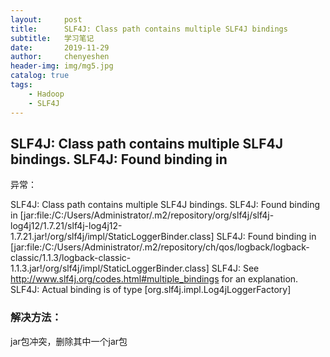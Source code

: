 ```yaml
---
layout:     post
title:      SLF4J: Class path contains multiple SLF4J bindings
subtitle:   学习笔记
date:       2019-11-29
author:     chenyeshen
header-img: img/mg5.jpg
catalog: true
tags:
    - Hadoop
    - SLF4J
---
```

## SLF4J: Class path contains multiple SLF4J bindings. SLF4J: Found binding in

异常：

SLF4J: Class path contains multiple SLF4J bindings.
SLF4J: Found binding in [jar:file:/C:/Users/Administrator/.m2/repository/org/slf4j/slf4j-log4j12/1.7.21/slf4j-log4j12-1.7.21.jar!/org/slf4j/impl/StaticLoggerBinder.class]
SLF4J: Found binding in [jar:file:/C:/Users/Administrator/.m2/repository/ch/qos/logback/logback-classic/1.1.3/logback-classic-1.1.3.jar!/org/slf4j/impl/StaticLoggerBinder.class]
SLF4J: See http://www.slf4j.org/codes.html#multiple_bindings for an explanation.
SLF4J: Actual binding is of type [org.slf4j.impl.Log4jLoggerFactory]

### 解决方法：

jar包冲突，删除其中一个jar包